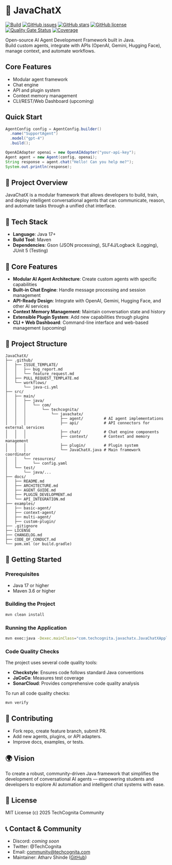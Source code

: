 # 💬 JavaChatX

[![Build](https://github.com/TechCognita-Community/JavaChatX/actions/workflows/java-ci.yml/badge.svg)](https://github.com/TechCognita-Community/JavaChatX/actions)
[![GitHub issues](https://img.shields.io/github/issues/TechCognita-Community/JavaChatX)](https://github.com/TechCognita-Community/JavaChatX/issues)
[![GitHub stars](https://img.shields.io/github/stars/TechCognita-Community/JavaChatX)](https://github.com/TechCognita-Community/JavaChatX/stargazers)
[![GitHub license](https://img.shields.io/github/license/TechCognita-Community/JavaChatX)](https://github.com/TechCognita-Community/JavaChatX/blob/main/LICENSE)
[![Quality Gate Status](https://sonarcloud.io/api/project_badges/measure?project=TechCognita-Community_JavaChatX&metric=alert_status)](https://sonarcloud.io/dashboard?id=TechCognita-Community_JavaChatX)
[![Coverage](https://sonarcloud.io/api/project_badges/measure?project=TechCognita-Community_JavaChatX&metric=coverage)](https://sonarcloud.io/dashboard?id=TechCognita-Community_JavaChatX)

Open-source AI Agent Development Framework built in Java.  
Build custom agents, integrate with APIs (OpenAI, Gemini, Hugging Face), manage context, and automate workflows.

## Core Features

- Modular agent framework
- Chat engine
- API and plugin system
- Context memory management
- CLI/REST/Web Dashboard (upcoming)

## Quick Start

```java
AgentConfig config = AgentConfig.builder()
  .name("SupportAgent")
  .model("gpt-4")
  .build();

OpenAIAdapter openai = new OpenAIAdapter("your-api-key");
Agent agent = new Agent(config, openai);
String response = agent.chat("Hello! Can you help me?");
System.out.println(response);
```

## 🚀 Project Overview

JavaChatX is a modular framework that allows developers to build, train, and deploy intelligent conversational agents that can communicate, reason, and automate tasks through a unified chat interface.

## 🧠 Tech Stack

- **Language**: Java 17+
- **Build Tool**: Maven
- **Dependencies**: Gson (JSON processing), SLF4J/Logback (Logging), JUnit 5 (Testing)

## 🎯 Core Features

- **Modular AI Agent Architecture**: Create custom agents with specific capabilities
- **Built-in Chat Engine**: Handle message processing and session management
- **API-Ready Design**: Integrate with OpenAI, Gemini, Hugging Face, and other AI services
- **Context Memory Management**: Maintain conversation state and history
- **Extensible Plugin System**: Add new capabilities through plugins
- **CLI + Web Dashboard**: Command-line interface and web-based management (upcoming)

## 📁 Project Structure

```
JavaChatX/
├── .github/
│   ├── ISSUE_TEMPLATE/
│   │   ├── bug_report.md
│   │   └── feature_request.md
│   ├── PULL_REQUEST_TEMPLATE.md
│   └── workflows/
│       └── java-ci.yml
├── src/
│   ├── main/
│   │   ├── java/
│   │   │   └── com/
│   │   │       └── techcognita/
│   │   │           └── javachatx/
│   │   │               ├── agent/         # AI agent implementations
│   │   │               ├── api/           # API connectors for external services
│   │   │               ├── chat/          # Chat engine components
│   │   │               ├── context/       # Context and memory management
│   │   │               ├── plugin/        # Plugin system
│   │   │               └── JavaChatX.java # Main framework coordinator
│   │   └── resources/
│   │       └── config.yaml
│   └── test/
│       └── java/...
├── docs/
│   ├── README.md
│   ├── ARCHITECTURE.md
│   ├── AGENT_GUIDE.md
│   ├── PLUGIN_DEVELOPMENT.md
│   └── API_INTEGRATION.md
├── examples/
│   ├── basic-agent/
│   ├── context-agent/
│   ├── multi-agent/
│   ├── custom-plugin/
├── .gitignore
├── LICENSE
├── CHANGELOG.md
├── CODE_OF_CONDUCT.md
└── pom.xml (or build.gradle)
```

## 🚀 Getting Started

### Prerequisites

- Java 17 or higher
- Maven 3.6 or higher

### Building the Project

```bash
mvn clean install
```

### Running the Application

```bash
mvn exec:java -Dexec.mainClass="com.techcognita.javachatx.JavaChatXApplication"
```

### Code Quality Checks

The project uses several code quality tools:

- **Checkstyle**: Ensures code follows standard Java conventions
- **JaCoCo**: Measures test coverage
- **SonarCloud**: Provides comprehensive code quality analysis

To run all code quality checks:

```bash
mvn verify
```

## 🤝 Contributing

- Fork repo, create feature branch, submit PR.
- Add new agents, plugins, or API adapters.
- Improve docs, examples, or tests.

## 🌍 Vision

To create a robust, community-driven Java framework that simplifies the development of conversational AI agents — empowering students and developers to explore AI automation and intelligent chat systems with ease.

## 📄 License

MIT License (c) 2025 TechCognita Community

## 📞 Contact & Community

- Discord: *coming soon*
- Twitter: @TechCognita
- Email: community@techcognita.com
- Maintainer: Atharv Shinde ([GitHub](https://github.com/atharvshinde))